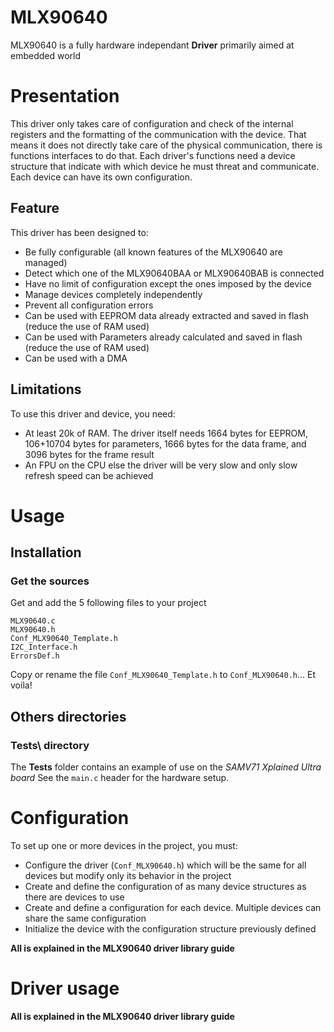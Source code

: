 # MLX90640
MLX90640 is a fully hardware independant **Driver** primarily aimed at embedded world

# Presentation
This driver only takes care of configuration and check of the internal registers and the formatting of the communication with the device. That means it does not directly take care of the physical communication, there is functions interfaces to do that.
Each driver's functions need a device structure that indicate with which device he must threat and communicate. Each device can have its own configuration.

## Feature

This driver has been designed to:
* Be fully configurable (all known features of the MLX90640 are managed)
* Detect which one of the MLX90640BAA or MLX90640BAB is connected
* Have no limit of configuration except the ones imposed by the device
* Manage devices completely independently
* Prevent all configuration errors
* Can be used with EEPROM data already extracted and saved in flash (reduce the use of RAM used)
* Can be used with Parameters already calculated and saved in flash (reduce the use of RAM used)
* Can be used with a DMA

## Limitations

To use this driver and device, you need:
* At least 20k of RAM. The driver itself needs 1664 bytes for EEPROM, 106+10704 bytes for parameters, 1666 bytes for the data frame, and 3096 bytes for the frame result
* An FPU on the CPU else the driver will be very slow and only slow refresh speed can be achieved

# Usage

## Installation

### Get the sources
Get and add the 5 following files to your project
```
MLX90640.c
MLX90640.h
Conf_MLX90640_Template.h
I2C_Interface.h
ErrorsDef.h
```
Copy or rename the file `Conf_MLX90640_Template.h` to `Conf_MLX90640.h`... Et voila!

## Others directories

### Tests\ directory
The **Tests** folder contains an example of use on the _SAMV71 Xplained Ultra board_
See the `main.c` header for the hardware setup.

# Configuration
To set up one or more devices in the project, you must:
* Configure the driver (`Conf_MLX90640.h`) which will be the same for all devices but modify only its behavior in the project
* Create and define the configuration of as many device structures as there are devices to use
* Create and define a configuration for each device. Multiple devices can share the same configuration
* Initialize the device with the configuration structure previously defined

**All is explained in the MLX90640 driver library guide**

# Driver usage

**All is explained in the MLX90640 driver library guide**